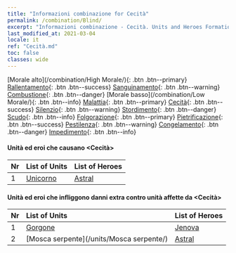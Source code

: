 ```yaml
---
title: "Informazioni combinazione for Cecità"
permalink: /combination/Blind/
excerpt: "Informazioni combinazione - Cecità. Units and Heroes Formation."
last_modified_at: 2021-03-04
locale: it
ref: "Cecità.md"
toc: false
classes: wide
---
```


  [Morale alto](/combination/High Morale/){: .btn .btn--primary} [Rallentamento](/combination/Slow/){: .btn .btn--success} [Sanguinamento](/combination/Bleeding/){: .btn .btn--warning} [Combustione](/combination/Burning/){: .btn .btn--danger} [Morale basso](/combination/Low Morale/){: .btn .btn--info} [Malattia](/combination/Disease/){: .btn .btn--primary} [Cecità](/combination/Blind/){: .btn .btn--success} [Silenzio](/combination/Silence/){: .btn .btn--warning} [Stordimento](/combination/Stun/){: .btn .btn--danger} [Scudo](/combination/Shield/){: .btn .btn--info} [Folgorazione](/combination/Static/){: .btn .btn--primary} [Pietrificazione](/combination/Petrify/){: .btn .btn--success} [Pestilenza](/combination/Plague/){: .btn .btn--warning} [Congelamento](/combination/Freeze/){: .btn .btn--danger} [Impedimento](/combination/Deterrence/){: .btn .btn--info} 


#### Unità ed eroi che causano <Cecità>

  | Nr |  List of Units  | List of Heroes | 
  |:---|:----------------|:---------------| 
  | 1 | [Unicorno](/units/Unicorno/) | [Astral](/heroes/Astral/) |


#### Unità ed eroi che infliggono danni extra contro unità affette da <Cecità>

  | Nr |  List of Units  | List of Heroes | 
  |:---|:----------------|:---------------| 
  | 1 | [Gorgone](/units/Gorgone/) | [Jenova](/heroes/Jenova/) |
  | 2 | [Mosca serpente](/units/Mosca serpente/) | [Astral](/heroes/Astral/) |
